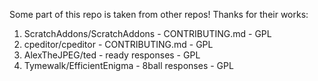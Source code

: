 Some part of this repo is taken from other repos! Thanks for their works:

1.  ScratchAddons/ScratchAddons - CONTRIBUTING.md - GPL
2.  cpeditor/cpeditor - CONTRIBUTING.md - GPL
3.  AlexTheJPEG/ted - ready responses - GPL
4.  Tymewalk/EfficientEnigma - 8ball responses - GPL
